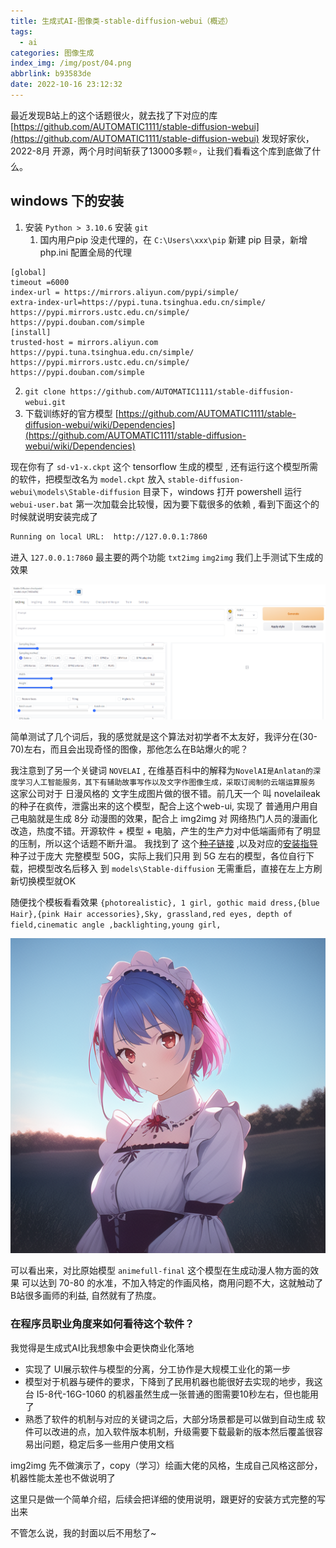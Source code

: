 ```yaml
---
title: 生成式AI-图像类-stable-diffusion-webui（概述）
tags:
  - ai
categories: 图像生成
index_img: /img/post/04.png
abbrlink: b93583de
date: 2022-10-16 23:12:32
---
```


最近发现B站上的这个话题很火，就去找了下对应的库[https://github.com/AUTOMATIC1111/stable-diffusion-webui](https://github.com/AUTOMATIC1111/stable-diffusion-webui) 发现好家伙，2022-8月 开源，两个月时间斩获了13000多颗⭐，让我们看看这个库到底做了什么。

## windows 下的安装
1. 安装 `Python > 3.10.6` 安装  `git`
	1. 国内用户pip 没走代理的，在 `C:\Users\xxx\pip` 新建 pip 目录，新增php.ini 配置全局的代理
```shell
[global]
timeout =6000
index-url = https://mirrors.aliyun.com/pypi/simple/
extra-index-url=https://pypi.tuna.tsinghua.edu.cn/simple/
https://pypi.mirrors.ustc.edu.cn/simple/
https://pypi.douban.com/simple
[install]
trusted-host = mirrors.aliyun.com
https://pypi.tuna.tsinghua.edu.cn/simple/
https://pypi.mirrors.ustc.edu.cn/simple/
https://pypi.douban.com/simple
```

2. `git clone https://github.com/AUTOMATIC1111/stable-diffusion-webui.git`
3. 下载训练好的官方模型 [https://github.com/AUTOMATIC1111/stable-diffusion-webui/wiki/Dependencies](https://github.com/AUTOMATIC1111/stable-diffusion-webui/wiki/Dependencies)

现在你有了 `sd-v1-x.ckpt` 这个 tensorflow 生成的模型 , 还有运行这个模型所需的软件，把模型改名为 `model.ckpt`  放入 `stable-diffusion-webui\models\Stable-diffusion`
目录下，windows 打开 powershell 运行  `webui-user.bat` 
第一次加载会比较慢，因为要下载很多的依赖 , 看到下面这个的时候就说明安装完成了
```txt
Running on local URL:  http://127.0.0.1:7860
```
进入 `127.0.0.1:7860` 最主要的两个功能 `txt2img` `img2img` 我们上手测试下生成的效果

![16.png](/img/16.png)

简单测试了几个词后，我的感觉就是这个算法对初学者不太友好，我评分在(30-70)左右，而且会出现奇怪的图像，那他怎么在B站爆火的呢？ 

我注意到了另一个关键词 `NOVELAI` , 在维基百科中的解释为`NovelAI是Anlatan的深度学习人工智能服务，其下有辅助故事写作以及文字作图像生成，采取订阅制的云端运算服务`
这家公司对于 日漫风格的 文字生成图片做的很不错。前几天一个 叫 novelaileak 的种子在疯传，泄露出来的这个模型，配合上这个web-ui, 实现了 普通用户用自己电脑就是生成 8分 动漫图的效果，配合上 img2img 对 网络热门人员的漫画化改造，热度不错。开源软件 + 模型 + 电脑，产生的生产力对中低端画师有了明显的压制，所以这个话题不断升温。
我找到了 这个[种子链接]([magnet:?xt=urn:btih:5bde442da86265b670a3e5ea3163afad2c6f8ecc](magnet:?xt=urn:btih:5bde442da86265b670a3e5ea3163afad2c6f8ecc)) ,以及对应的[安装指导](https://rentry.org/nai-speedrun) 种子过于庞大 完整模型 50G，实际上我们只用 到 5G 左右的模型，各位自行下载，把模型改名后移入 到 `models\Stable-diffusion` 无需重启，直接在左上方刷新切换模型就OK

随便找个模板看看效果
`{photorealistic}, 1 girl, gothic maid dress,{blue Hair},{pink Hair accessories},Sky, grassland,red eyes, depth of field,cinematic angle ,backlighting,young girl,`

![/img/post/04.png](/img/post/04.png)


可以看出来，对比原始模型 `animefull-final` 这个模型在生成动漫人物方面的效果 可以达到 70-80 的水准，不加入特定的作画风格，商用问题不大，这就触动了B站很多画师的利益, 自然就有了热度。

### 在程序员职业角度来如何看待这个软件？

我觉得是生成式AI比我想象中会更快商业化落地
- 实现了 UI展示软件与模型的分离，分工协作是大规模工业化的第一步
- 模型对于机器与硬件的要求，下降到了民用机器也能很好去实现的地步，我这台 I5-8代-16G-1060 的机器虽然生成一张普通的图需要10秒左右，但也能用了
- 熟悉了软件的机制与对应的关键词之后，大部分场景都是可以做到自动生成
软件可以改进的点，加入软件版本机制，升级需要下载最新的版本然后覆盖很容易出问题，稳定后多一些用户使用文档

img2img 先不做演示了，copy（学习）绘画大佬的风格，生成自己风格这部分，机器性能太差也不做说明了

这里只是做一个简单介绍，后续会把详细的使用说明，跟更好的安装方式完整的写出来

不管怎么说，我的封面以后不用愁了~
